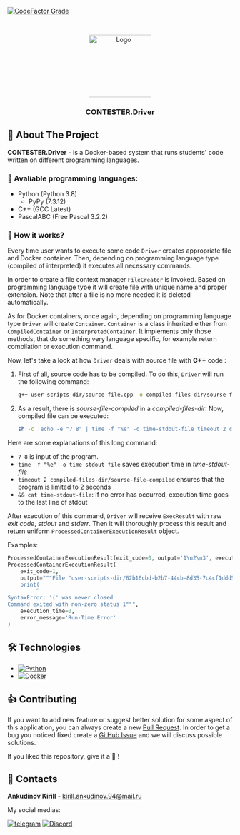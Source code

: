 <div id="readme-top"></div>

[![CodeFactor Grade](https://img.shields.io/codefactor/grade/github/contester-reborn/driver/master?logo=codefactor&logoColor=959da5&label=Code%20Quality&labelColor=333a41&color=32cb55)](https://www.codefactor.io/repository/github/contester-reborn/driver)

[//]: # (Project logo)
<br/>
<div align="center">
    <a href="https://github.com/S1riyS/TutorHub-server">
        <img src="https://i.postimg.cc/dVLsHnZy/CONTESTER-driver-logo.png" alt="Logo" width="140" height="140">
    </a>
    <h3 align="center">CONTESTER.Driver</h3>
    <p align="center">
    </p>
</div>


## 📝 About The Project

**CONTESTER.Driver** - is a Docker-based system that runs students' code written on different programming languages.

### 🐍 Avaliable programming languages:
* Python (Python 3.8)
    * PyPy (7.3.12)
* C++ (GCC Latest)
* PascalABC (Free Pascal 3.2.2)

### 🤔 How it works?
Every time user wants to execute some code `Driver` creates appropriate file and Docker container. 
Then, depending on programming language type (compiled of interpreted) it executes all necessary commands.

In order to create a file context manager `FileCreator` is invoked. Based on programming language type it will
create file with unique name and proper extension. Note that after a file is no more needed it is deleted automatically.

As for Docker containers, once again, depending on programming language type `Driver` will create `Container`. 
`Container` is a class inherited either from `CompiledContainer` or `InterpretedContainer`. 
It implements only those methods, that do something very language specific, for example return compilation or execution command.

Now, let's take a look at how `Driver` deals with source file with **C++**  code :
 
1. First of all, source code has to be compiled. To do this, `Driver` will run the following command:
    ```sh
    g++ user-scripts-dir/source-file.cpp -o compiled-files-dir/sourse-file-compiled
    ```
2. As a result, there is *sourse-file-compiled* in  a *compiled-files-dir*. Now, compiled file can be executed:
    ```sh
    sh -c 'echo -e "7 8" | time -f "%e" -o time-stdout-file timeout 2 compiled-files-dir/sourse-file-compiled && cat time-stdout-file'
    ```
  
Here are some explanations of this long command:
* `7 8` is input of the program.
* `time -f "%e" -o time-stdout-file` saves execution time in *time-stdout-file*
* `timeout 2 compiled-files-dir/sourse-file-compiled` ensures that the program is limited to 2 seconds
* `&& cat time-stdout-file`: If no error has occurred, execution time goes to the last line of stdout

After execution of this command, `Driver` will receive `ExecResult` with raw *exit code*, *stdout* and *stderr*.
Then it will thoroughly process this result and return uniform `ProcessedContainerExecutionResult` object.

Examples:
```python
ProcessedContainerExecutionResult(exit_code=0, output='1\n2\n3', execution_time=0.06, error_message='')
ProcessedContainerExecutionResult(
    exit_code=1, 
    output="""File "user-scripts-dir/62b16cbd-b2b7-44cb-8d35-7c4cf1ddd517.py", line 1
    print(
         ^
SyntaxError: '(' was never closed
Command exited with non-zero status 1""", 
    execution_time=0, 
    error_message='Run-Time Error'
)
```


## 🛠️ Technologies
* [![Python][Python-logo]][Python-link]
* [![Docker][Docker-logo]][Docker-link]


## 👍 Contributing
If you want to add new feature or suggest better solution for some aspect of this application,
you can always create a new [Pull Request](https://github.com/CONTESTER-reborn/driver/pulls).
In order to get a bug you noticed fixed create a [GitHub Issue](https://github.com/CONTESTER-reborn/driver/issues) 
and we will discuss possible solutions.

If you liked this repository, give it a 🌟 !


## 💬 Contacts

**Ankudinov Kirill** - [kirill.ankudinov.94@mail.ru](mailto:kirill.ankudinov.94@mail.ru)

My social medias:

[![telegram](https://img.shields.io/badge/-Telegram-090909?style=for-the-badge&logo=Telegram&logoColor=4F7DB3)](https://t.me/s1riysss)
[![Discord](https://img.shields.io/badge/-Discord-090909?style=for-the-badge&logo=discord)](https://discordapp.com/users/380736129361772548/)

[Python-logo]: https://img.shields.io/badge/Python-white?style=for-the-badge&logo=python
[Python-link]: https://www.python.org/
[Docker-logo]: https://img.shields.io/badge/docker-white?style=for-the-badge&logo=Docker&logoColor=white&color=blue
[Docker-link]: https://www.docker.com/